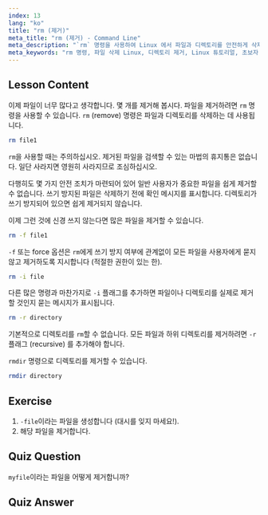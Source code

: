 ```yaml
---
index: 13
lang: "ko"
title: "rm (제거)"
meta_title: "rm (제거) - Command Line"
meta_description: "`rm` 명령을 사용하여 Linux 에서 파일과 디렉토리를 안전하게 삭제하는 방법을 배웁니다. -f, -i, -r, rmdir 과 같은 옵션을 이해합니다. Linux 여정을 시작하세요!"
meta_keywords: "rm 명령, 파일 삭제 Linux, 디렉토리 제거, Linux 튜토리얼, 초보자 Linux, rmdir, Linux 가이드"
---
```


## Lesson Content

이제 파일이 너무 많다고 생각합니다. 몇 개를 제거해 봅시다. 파일을 제거하려면 `rm` 명령을 사용할 수 있습니다. `rm` (remove) 명령은 파일과 디렉토리를 삭제하는 데 사용됩니다.

```bash
rm file1
```

`rm`을 사용할 때는 주의하십시오. 제거된 파일을 검색할 수 있는 마법의 휴지통은 없습니다. 일단 사라지면 영원히 사라지므로 조심하십시오.

다행히도 몇 가지 안전 조치가 마련되어 있어 일반 사용자가 중요한 파일을 쉽게 제거할 수 없습니다. 쓰기 방지된 파일은 삭제하기 전에 확인 메시지를 표시합니다. 디렉토리가 쓰기 방지되어 있으면 쉽게 제거되지 않습니다.

이제 그런 것에 신경 쓰지 않는다면 많은 파일을 제거할 수 있습니다.

```bash
rm -f file1
```

`-f` 또는 force 옵션은 `rm`에게 쓰기 방지 여부에 관계없이 모든 파일을 사용자에게 묻지 않고 제거하도록 지시합니다 (적절한 권한이 있는 한).

```bash
rm -i file
```

다른 많은 명령과 마찬가지로 `-i` 플래그를 추가하면 파일이나 디렉토리를 실제로 제거할 것인지 묻는 메시지가 표시됩니다.

```bash
rm -r directory
```

기본적으로 디렉토리를 `rm`할 수 없습니다. 모든 파일과 하위 디렉토리를 제거하려면 `-r` 플래그 (recursive) 를 추가해야 합니다.

`rmdir` 명령으로 디렉토리를 제거할 수 있습니다.

```bash
rmdir directory
```

## Exercise

1. `-file`이라는 파일을 생성합니다 (대시를 잊지 마세요!).
2. 해당 파일을 제거합니다.

## Quiz Question

`myfile`이라는 파일을 어떻게 제거합니까?

## Quiz Answer
